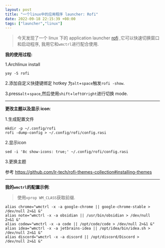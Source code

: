```yaml
---
layout: post
title: "一个linux中的应用程序 launcher: Rofi"
date: 2022-09-18 22:15:39 +08:00
tags: ["launcher","linux"]
---
```


> 今天发现了一个 linux 下的 application launcher [rofi](https://github.com/davatorium/rofi) ,它可以快速切换窗口和启动程序,
> 我用它和`wmctrl`进行配合使用.

**我的使用过程:**

1.Archlinux install

```shell
yay -S rofi
```

2.添加自定义快捷键绑定 hotkey 为`alt`+`space`触发`rofi -show`.

3.press`alt`+`space`,然后使用`shift`+`left`or`right`进行切换 mode.

---

**更改主题以及显示 icon**:

1.生成配置文件

```shell
mkdir -p ~/.config/rofi
rofi -dump-config > ~/.config/rofi/config.rasi
```

2.显示icon

```shell
sed -i '8c show-icons: true;' ~/.config/rofi/config.rasi
```

3.更换主题

参考 https://github.com/lr-tech/rofi-themes-collection#installing-themes

---

**我的`wmctrl`的配置示例**:

> 使用`xprop WM_CLASS`获取前缀.

```shell
alias chrome="wmctrl -x -a google-chrome || google-chrome-stable > /dev/null 2>&1 &"
alias note="wmctrl -x -a obsidian || /usr/bin/obsidian > /dev/null 2>&1 &"
alias codew="wmctrl -x -a code || /opt/code/code > /dev/null 2>&1 &"
alias idea="wmctrl -x -a jetbrains-idea || /opt/idea/bin/idea.sh > /dev/null 2>&1 &"
alias discord="wmctrl -x -a discord || /opt/discord/Discord > /dev/null 2>&1 &"
```

